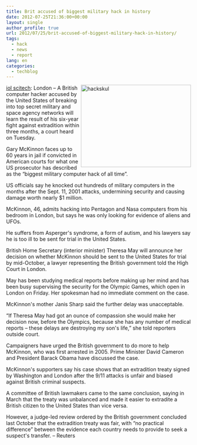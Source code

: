 ```yaml
---
title: Brit accused of biggest military hack in history
date: 2012-07-25T21:36:00+00:00
layout: single
author_profile: true
url: 2012/07/25/brit-accused-of-biggest-military-hack-in-history/
tags:
  - hack
  - news
  - report
lang: en
categories: 
  - techblog
---
```

<a href="http://lh3.ggpht.com/-Nw5hTsm-SNA/UBBf0FKGSuI/AAAAAAAAGmQ/VdF0avOLTOg/s1600-h/hackskul%25255B2%25255D.jpg" target="_blank"><img title="hackskul" border="0" alt="hackskul" align="right" src="http://lh5.ggpht.com/-6uTUcKDtqxY/UBBf2tYSJCI/AAAAAAAAGmY/dAVBzAN100Q/hackskul_thumb.jpg?imgmax=800" width="300" height="225" /></a><a href="http://www.iol.co.za/scitech/technology/security/brit-accused-of-biggest-military-hack-in-history-1.1348854" target="_blank">iol scitech</a>: London – A British computer hacker accused by the United States of breaking into top secret military and space agency networks will learn the result of his six-year fight against extradition within three months, a court heard on Tuesday. 

Gary McKinnon faces up to 60 years in jail if convicted in American courts for what one US prosecutor has described as the “biggest military computer hack of all time”. 

US officials say he knocked out hundreds of military computers in the months after the Sept. 11, 2001 attacks, undermining security and causing damage worth nearly $1 million. 

McKinnon, 46, admits hacking into Pentagon and Nasa computers from his bedroom in London, but says he was only looking for evidence of aliens and UFOs. 

He suffers from Asperger's syndrome, a form of autism, and his lawyers say he is too ill to be sent for trial in the United States. 

British Home Secretary (interior minister) Theresa May will announce her decision on whether McKinnon should be sent to the United States for trial by mid-October, a lawyer representing the British government told the High Court in London. 

May has been studying medical reports before making up her mind and has been busy supervising the security for the Olympic Games, which open in London on Friday. Her spokesman had no immediate comment on the case. 

McKinnon's mother Janis Sharp said the further delay was unacceptable. 

“If Theresa May had got an ounce of compassion she would make her decision now, before the Olympics, because she has any number of medical reports – these delays are destroying my son's life,” she told reporters outside court. 

Campaigners have urged the British government to do more to help McKinnon, who was first arrested in 2005. Prime Minister David Cameron and President Barack Obama have discussed the case. 

McKinnon's supporters say his case shows that an extradition treaty signed by Washington and London after the 9/11 attacks is unfair and biased against British criminal suspects. 

A committee of British lawmakers came to the same conclusion, saying in March that the treaty was unbalanced and made it easier to extradite a British citizen to the United States than vice versa. 

However, a judge-led review ordered by the British government concluded last October that the extradition treaty was fair, with “no practical difference” between the evidence each country needs to provide to seek a suspect's transfer. – Reuters